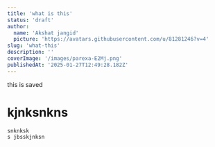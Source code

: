 ```yaml
---
title: 'what is this'
status: 'draft'
author:
  name: 'Akshat jangid'
  picture: 'https://avatars.githubusercontent.com/u/81281246?v=4'
slug: 'what-this'
description: ''
coverImage: '/images/parexa-E2Mj.png'
publishedAt: '2025-01-27T12:49:28.182Z'
---
```


this is saved

# kjnksnkns

```armasm
snknksk
s jbsskjnksn
```